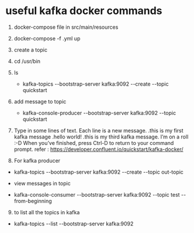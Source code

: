 
# useful kafka docker commands 
1. docker-compose file in src/main/resources
2. docker-compose -f <file-name>.yml up
3. create a topic 
4. cd /usr/bin 
5. ls
   * kafka-topics --bootstrap-server kafka:9092 \--create \--topic quickstart
6. add message to topic
   * kafka-console-producer --bootstrap-server kafka:9092 \--topic quickstart
7. Type in some lines of text. Each line is a new message.
   .this is my first kafka message
   .hello world!
   .this is my third kafka message. I’m on a roll :-D
   When you’ve finished, press Ctrl-D to return to your command prompt.
   refer : https://developer.confluent.io/quickstart/kafka-docker/

8. For kafka producer
* kafka-topics --bootstrap-server kafka:9092 \--create \--topic out-topic
- view messages in topic
* kafka-console-consumer --bootstrap-server kafka:9092 --topic test --from-beginning

9. to list all the topics in kafka
- kafka-topics --list --bootstrap-server kafka:9092